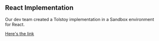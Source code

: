 ## React Implementation

Our dev team created a Tolstoy implementation in a Sandbox environment for React.

[Here's the link](https://codesandbox.io/p/sandbox/festive-gould-mkj8m3)